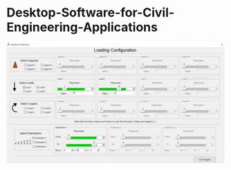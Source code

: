 # Desktop-Software-for-Civil-Engineering-Applications
![Screenshot of a comment on a GitHub issue showing an image, added in the Markdown, of an Octocat smiling and raising a tentacle.](https://github.com/Sharada001/Desktop-Software-for-Civil-Engineering-Applications/blob/e8c2ba7f644ccef36266905ef44b7392d16fadff/ScreenShots/2.JPG)
